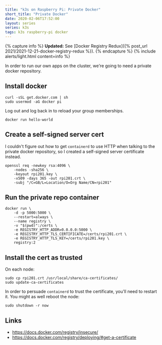 ```yaml
---
title: "k3s on Raspberry Pi: Private Docker"
short_title: "Private Docker"
date: 2020-02-06T17:52:00
layout: series
series: k3s
tags: k3s raspberry-pi docker
---
```


{% capture info %}
**Updated:** See [Docker Registry Redux]({% post_url 2021/2021-12-21-docker-registry-redux %}).
{% endcapture %}
{% include alerts/light.html content=info %}

In order to run our own apps on the cluster, we're going to need a private docker repository.

## Install docker

```
curl -sSL get.docker.com | sh
sudo usermod -aG docker pi
```

Log out and log back in to reload your group memberships.

```
docker run hello-world
```

## Create a self-signed server cert

I couldn't figure out how to get `containerd` to use HTTP when talking to the private docker repository, so I created a self-signed server certificate instead.

```
openssl req -newkey rsa:4096 \
    -nodes -sha256 \
    -keyout rpi201.key \
    -x509 -days 365 -out rpi201.crt \
    -subj "/C=GB/L=Location/O=Org Name/CN=rpi201"
```

## Run the private repo container

```
docker run \
    -d -p 5000:5000 \
    --restart=always \
    --name registry \
    -v "$(pwd)":/certs \
    -e REGISTRY_HTTP_ADDR=0.0.0.0:5000 \
    -e REGISTRY_HTTP_TLS_CERTIFICATE=/certs/rpi201.crt \
    -e REGISTRY_HTTP_TLS_KEY=/certs/rpi201.key \
    registry:2
```

## Install the cert as trusted

On each node:

```
sudo cp rpi201.crt /usr/local/share/ca-certificates/
sudo update-ca-certificates
```

In order to persuade `containerd` to trust the certificate, you'll need to restart it. You might as well reboot the node:

```
sudo shutdown -r now
```

## Links

- <https://docs.docker.com/registry/insecure/>
- <https://docs.docker.com/registry/deploying/#get-a-certificate>
